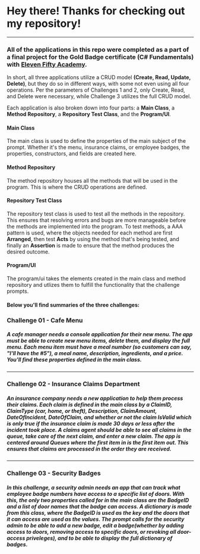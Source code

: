 # Hey there! Thanks for checking out my repository!
---
### All of the applications in this repo were completed as a part of a final project for the Gold Badge certificate (C# Fundamentals) with [Eleven Fifty Academy](https://www.elevenfifty.org).

In short, all three applications utilize a CRUD model **(Create, Read, Update, Delete)**, but they do so in different ways, with some not even using all four operations. Per the parameters of Challenges 1 and 2, only Create, Read, and Delete were necessary, while Challenge 3 utilizes the full CRUD model.

Each application is also broken down into four parts: a **Main Class**, a **Method Repository**, a **Repository Test Class**, and the **Program/UI**.

#### Main Class
The main class is used to define the properties of the main subject of the prompt. Whether it's the menu, insurance claims, or employee badges, the properties, constructors, and fields are created here.

#### Method Repository
The method repository houses all the methods that will be used in the program. This is where the CRUD operations are defined.

#### Repository Test Class
The repository test class is used to test all the methods in the repository. This ensures that resolving errors and bugs are more manageable before the methods are implemented into the program. To test methods, a AAA pattern is used, where the objects needed for each method are first **Arranged**, then test **Acts** by using the method that's being tested, and finally an **Assertion** is made to ensure that the method produces the desired outcome.

#### Program/UI
The program/ui takes the elements created in the main class and method repository and utlizes them to fulfill the functionality that the challenge prompts.

#### Below you'll find summaries of the three challenges:

### Challenge 01 - Cafe Menu
##### A cafe manager needs a console application for their new menu. The app must be able to create new menu items, delete them, and display the full menu. Each menu item must have a meal number (so customers can say, "I'll have the #5"), a meal name, description, ingredients, and a price. You'll find these properties defined in the main class. 
---
### Challenge 02 - Insurance Claims Department
##### An insurance company needs a new application to help them process their claims. Each claim is defined in the main class by a ClaimID, ClaimType (car, home, or theft), Description, ClaimAmount, DateOfIncident, DateOfClaim, and whether or not the claim IsValid which is only true if the insurance claim is made 30 days or less after the incident took place. A claims agent should be able to see all claims in the queue, take care of the next claim, and enter a new claim. The app is centered around **Queues** where the *first item in is the first item out*. This ensures that claims are processed in the order they are received.
---
### Challenge 03 - Security Badges
##### In this challenge, a security admin needs an app that can track what employee badge numbers have access to a specific list of doors. With this, the only two properties called for in the main class are the BadgeID and a list of door names that the badge can access. A dictionary is made from this class, where the BadgeID is used as the key and the doors that it can access are used as the values. The prompt calls for the security admin to be able to *add a new badge*, *edit a badge*(whether by adding access to doors, removing access to specific doors, or revoking all door-access priveleges), and to be able to display the full dictionary of badges.
